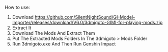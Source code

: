 How to use:

1) Download https://github.com/SilentNightSound/GI-Model-Importer/releases/download/V6.0/3dmigoto-GIMI-for-playing-mods.zip
2) Extract It
3) Download The Mods And Extract Them
4) Put The Extracted Mods Folders In The 3dmigoto > Mods Folder
5) Run 3dmigoto.exe And Then Run Genshin Impact
